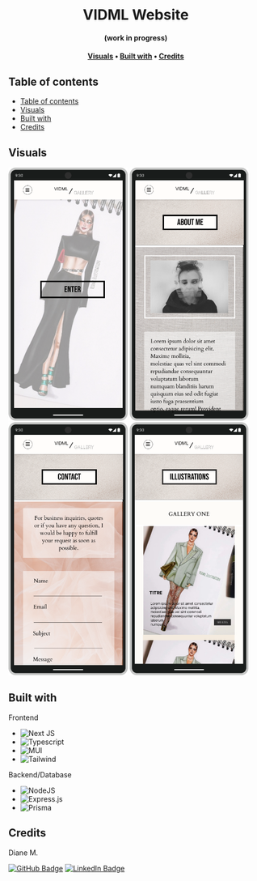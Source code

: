 <div align="center">
    <h1><b>VIDML Website</b></h1>
    <h4>(work in progress)</h4>
    <h4>
        <a href="#about">Visuals</a>
        •
        <a href="#built-with">Built with</a>
        •
        <a href="#contact">Credits</a>
    </h4>
</div>


## Table of contents

- [Table of contents](#table-of-contents)
- [Visuals](#visuals)
- [Built with](#built-with)
- [Credits](#credits)

## Visuals

<div> 
    <img src="public/readme-assets/home.png" alt="home page" height="500" width="auto">
    <img src="public/readme-assets/about.png" alt="home page" height="500" width="auto">
    <img src="public/readme-assets/contact.png" alt="home page" height="500" width="auto">
    <img src="public/readme-assets/gallery.png" alt="home page" height="500" width="auto">
</div>


## Built with

Frontend
* ![Next JS](https://img.shields.io/badge/Next-black?style=for-the-badge&logo=next.js&logoColor=white)
* ![Typescript](https://img.shields.io/badge/TypeScript-007ACC?style=for-the-badge&logo=typescript&logoColor=white)
* ![MUI](https://img.shields.io/badge/MUI-%230081CB.svg?style=for-the-badge&logo=material-ui&logoColor=white)
* ![Tailwind](https://img.shields.io/badge/Tailwind_CSS-38B2AC?style=for-the-badge&logo=tailwind-css&logoColor=white)

Backend/Database
* ![NodeJS](https://img.shields.io/badge/node.js-6DA55F?style=for-the-badge&logo=node.js&logoColor=white)
* ![Express.js](https://img.shields.io/badge/express.js-%23404d59.svg?style=for-the-badge&logo=express&logoColor=%2361DAFB)
* ![Prisma](https://img.shields.io/badge/Prisma-3982CE?style=for-the-badge&logo=Prisma&logoColor=white)


## Credits

<p>Diane M.</p>

[![GitHub Badge](https://img.shields.io/badge/GitHub-100000?style=for-the-badge&logo=github&logoColor=white)](https://github.com/dkm94)
[![LinkedIn Badge](https://img.shields.io/badge/LinkedIn-0077B5?style=for-the-badge&logo=linkedin&logoColor=white)](https://www.linkedin.com/in/diane-mpk/)
